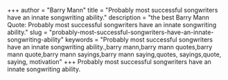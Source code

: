 +++
author = "Barry Mann"
title = "Probably most successful songwriters have an innate songwriting ability."
description = "the best Barry Mann Quote: Probably most successful songwriters have an innate songwriting ability."
slug = "probably-most-successful-songwriters-have-an-innate-songwriting-ability"
keywords = "Probably most successful songwriters have an innate songwriting ability.,barry mann,barry mann quotes,barry mann quote,barry mann sayings,barry mann saying,quotes, sayings,quote, saying, motivation"
+++
Probably most successful songwriters have an innate songwriting ability.
